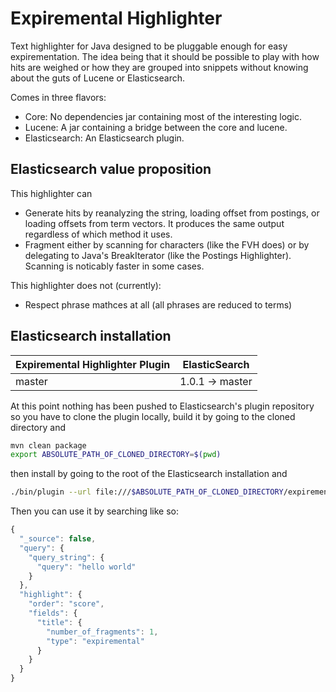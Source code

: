 Expiremental Highlighter
========================

Text highlighter for Java designed to be pluggable enough for easy
expirementation.  The idea being that it should be possible to play with how
hits are weighed or how they are grouped into snippets without knowing about
the guts of Lucene or Elasticsearch.

Comes in three flavors:
* Core: No dependencies jar containing most of the interesting logic.
* Lucene: A jar containing a bridge between the core and lucene.
* Elasticsearch: An Elasticsearch plugin.


Elasticsearch value proposition
-------------------------------
This highlighter can
* Generate hits by reanalyzing the string, loading offset from postings, or
loading offsets from term vectors.  It produces the same output regardless of
which method it uses.
* Fragment either by scanning for characters (like the FVH does) or by
delegating to Java's BreakIterator (like the Postings Highlighter).  Scanning
is noticably faster in some cases.

This highlighter does not (currently):
* Respect phrase mathces at all (all phrases are reduced to terms)

Elasticsearch installation
--------------------------

| Expiremental Highlighter Plugin |  ElasticSearch  |
|---------------------------------|-----------------|
| master                          | 1.0.1 -> master |

At this point nothing has been pushed to Elasticsearch's plugin repository so
you have to clone the plugin locally, build it by going to the cloned directory
and
```bash
mvn clean package
export ABSOLUTE_PATH_OF_CLONED_DIRECTORY=$(pwd)
```
then install by going to the root of the Elasticsearch installation and
```bash
./bin/plugin --url file:///$ABSOLUTE_PATH_OF_CLONED_DIRECTORY/expiremental-highlighter-elasticsearch-plugin/target/releases/expiremental-highlighter-elasticsearch-plugin-0.0.1-SNAPSHOT.zip  --install expiremental-highlighter-elasticsearch-plugin 
```

Then you can use it by searching like so:
```js
{
  "_source": false,
  "query": {
    "query_string": {
      "query": "hello world"
    }
  },
  "highlight": {
    "order": "score",
    "fields": {
      "title": {
        "number_of_fragments": 1,
        "type": "expiremental"
      }
    }
  }
}
```
